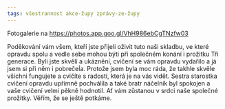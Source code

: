 ```yaml
---
tags: všestrannost akce-župy zprávy-ze-župy
---
```


Fotogalerie na https://photos.app.goo.gl/VhH986ebCgTNzfw03

Poděkování vám všem, kteří jste přijeli oživit tuto naši skladbu, ve které opravdu spolu a vedle sebe mohou býti při společném konání i prožitku Tři generace.
Byli jste skvělí a ukáznění, cvičení se vám opravdu vydařilo a já jsem si při něm i pobrečeĺa. Protože jsem  byla moc ráda, že takhle skvěle všichni fungujete a cvičíte s radostí, která je na vás vidět.
Sestra starostka cvičení opravdu upřímně pochválila a také bratr náčelník byl spokojen a vaše cvičení velmi pěkně hodnotil. Ať vám zůstanou v srdci naše společné prožitky. Věřím, že se ještě potkáme. 
